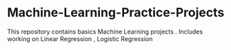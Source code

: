 # Machine-Learning-Practice-Projects
This repository contains basics Machine Learning projects .
Includes working on Linear Regression , Logistic Regression

